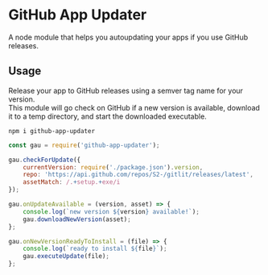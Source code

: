 # GitHub App Updater

A node module that helps you autoupdating your apps if you use GitHub releases.

## Usage
Release your app to GitHub releases using a semver tag name for your version.  
This module will go check on GitHub if a new version is available, download it to a temp directory, and start the downloaded executable.

`npm i github-app-updater`

```javascript
const gau = require('github-app-updater');

gau.checkForUpdate({
	currentVersion: require('./package.json').version,
	repo: 'https://api.github.com/repos/S2-/gitlit/releases/latest',
	assetMatch: /.+setup.+exe/i
});

gau.onUpdateAvailable = (version, asset) => {
	console.log(`new version ${version} available!`);
	gau.downloadNewVersion(asset);
};

gau.onNewVersionReadyToInstall = (file) => {
	console.log(`ready to install ${file}`);
	gau.executeUpdate(file);
};
```
